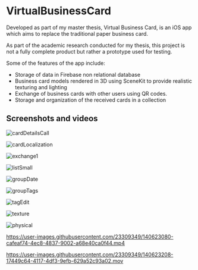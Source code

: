 # VirtualBusinessCard

Developed as part of my master thesis, Virtual Business Card, is an iOS app which aims to replace the traditional paper business card. 

As part of the academic research conducted for my thesis, this project is not a fully complete product but rather a prototype used for testing. 

Some of the features of the app include:
- Storage of data in Firebase non relational database
- Business card models rendered in 3D using SceneKit to provide realistic texturing and lighting 
- Exchange of business cards with other users using QR codes. 
- Storage and organization of the received cards in a collection

## Screenshots and videos
![cardDetailsCall](https://user-images.githubusercontent.com/23309349/140623034-45aaadaf-3e01-44cc-9cfa-42c95df978c5.png)

![cardLocalization](https://user-images.githubusercontent.com/23309349/140623036-aba1558c-3251-472d-9a3f-c3a6286ddc01.png)

![exchange1](https://user-images.githubusercontent.com/23309349/140623037-4fe8f31a-0a4c-4d60-b4d1-791f2804c50e.jpg)

![listSmall](https://user-images.githubusercontent.com/23309349/140623040-f450dc95-34cd-40b5-ae43-bf606067b29a.png)

![groupDate](https://user-images.githubusercontent.com/23309349/140623038-21c42dba-52ad-4834-8350-c2f7aed251d2.png)

![groupTags](https://user-images.githubusercontent.com/23309349/140623039-400d1b1e-b786-4fba-a043-54fdf778ca35.png)

![tagEdit](https://user-images.githubusercontent.com/23309349/140623042-99f2e460-541d-419d-8750-b2f884cd67d8.png)

![texture](https://user-images.githubusercontent.com/23309349/140623043-97b8202e-2f0b-469c-9429-91f98d2c0650.png)

![physical](https://user-images.githubusercontent.com/23309349/140623041-578630b2-b2d8-4947-a286-d8bb96dc6dca.png)

https://user-images.githubusercontent.com/23309349/140623080-cafeaf74-4ec8-4837-9002-a68e40ca0f44.mp4

https://user-images.githubusercontent.com/23309349/140623208-17449c64-4117-4df3-9efb-629a52c93a02.mov

